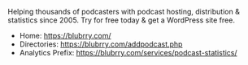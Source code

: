 Helping thousands of podcasters with podcast hosting, distribution & statistics since 2005. Try for free today & get a WordPress site free.

* Home: https://blubrry.com/
* Directories: https://blubrry.com/addpodcast.php
* Analytics Prefix: https://blubrry.com/services/podcast-statistics/
